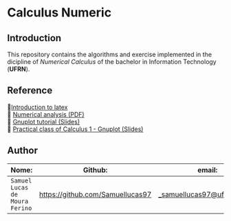 # Calculus Numeric

## Introduction  
  
This repository contains the algorithms and exercise implemented in the dicipline of _Numerical Calculus_ of the bachelor in Information Technology (__UFRN__).

## Reference  
:link:[Introduction to latex](https://www.ime.usp.br/~reverbel/mac212-02/material/lshortBR.pdf)  
:link: [Numerical analysis (PDF)](https://fac.ksu.edu.sa/sites/default/files/numerical_analysis_9th.pdf)  
:link: [Gnuplot tutorial (Slides)](https://www.if.ufrj.br/~sandra/MetComp/2017-2/AulaExtra/AulaExtra.pdf)   
:link: [Practical class of Calculus 1 - Gnuplot (Slides)](http://www.uel.br/projetos/matessencial/superior/pdfs/sacgnu01.pdf)  

## Author  

| Nome: | Github: | email: |  
| ---------- | ------------- | ------------- |
|`Samuel Lucas de Moura Ferino` 	| https://github.com/Samuellucas97 |_samuellucas97@ufrn.edu.br_  

